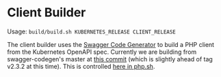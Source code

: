 # Client Builder

Usage: `build/build.sh KUBERNETES_RELEASE CLIENT_RELEASE`

The client builder uses the [Swagger Code Generator](https://github.com/swagger-api/swagger-codegen) to build a PHP
client from the Kubernetes OpenAPI spec. Currently we are building from swagger-codegen's master at
[this commit](https://github.com/swagger-api/swagger-codegen/tree/d2b91073e1fc499fea67141ff4c17740d25f8e83/modules/swagger-codegen/src/main/resources/php)
(which is slightly ahead of tag v2.3.2 at this time). This is controlled
[here in php.sh](https://github.com/cbsi/kubernetes-php-client/build/src/php.sh).